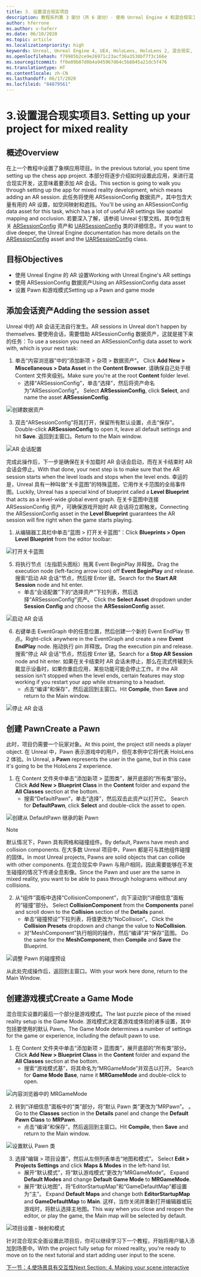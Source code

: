 ```yaml
---
title: 3. 设置混合现实项目
description: 教程系列第 3 部分（共 6 部分）- 使用 Unreal Engine 4 和混合现实工具包 UX Tools 插件构建一款简单的象棋应用
author: hferrone
ms.author: v-haferr
ms.date: 06/10/2020
ms.topic: article
ms.localizationpriority: high
keywords: Unreal, Unreal Engine 4, UE4, HoloLens, HoloLens 2, 混合现实, 教程, 入门, mrtk, uxt, UX Tools, 文档
ms.openlocfilehash: f79985b2ce9e26971c23acf36a3538bf7f3c166e
ms.sourcegitcommit: ff0e89b07d0b4a945967d64c5b8845a21dc5f476
ms.translationtype: HT
ms.contentlocale: zh-CN
ms.lasthandoff: 06/17/2020
ms.locfileid: "84879561"
---
```

# <a name="3-setting-up-your-project-for-mixed-reality"></a><span data-ttu-id="07cb9-104">3.设置混合现实项目</span><span class="sxs-lookup"><span data-stu-id="07cb9-104">3. Setting up your project for mixed reality</span></span>

## <a name="overview"></a><span data-ttu-id="07cb9-105">概述</span><span class="sxs-lookup"><span data-stu-id="07cb9-105">Overview</span></span>

<span data-ttu-id="07cb9-106">在上一个教程中设置了象棋应用项目。</span><span class="sxs-lookup"><span data-stu-id="07cb9-106">In the previous tutorial, you spent time setting up the chess app project.</span></span> <span data-ttu-id="07cb9-107">本部分将逐步介绍如何设置此应用，来进行混合现实开发，这意味着要添加 AR 会话。</span><span class="sxs-lookup"><span data-stu-id="07cb9-107">This section is going to walk you through setting up the app for mixed reality development, which means adding an AR session.</span></span> <span data-ttu-id="07cb9-108">此任务将使用 ARSessionConfig 数据资产，其中包含大量有用的 AR 设置，如空间映射和遮挡。</span><span class="sxs-lookup"><span data-stu-id="07cb9-108">You'll be using an ARSessionConfig data asset for this task, which has a lot of useful AR settings like spatial mapping and occlusion.</span></span> <span data-ttu-id="07cb9-109">若要深入了解，请参阅 Unreal 引擎文档，其中包含有关 [ARSessionConfig](https://docs.unrealengine.com/en-US/PythonAPI/class/ARSessionConfig.html) 资产和 [UARSessionConfig](https://docs.unrealengine.com/en-US/API/Runtime/AugmentedReality/UARSessionConfig/index.html) 类的详细信息。</span><span class="sxs-lookup"><span data-stu-id="07cb9-109">If you want to dive deeper, the Unreal Engine documentation has more details on the [ARSessionConfig](https://docs.unrealengine.com/en-US/PythonAPI/class/ARSessionConfig.html) asset and the [UARSessionConfig](https://docs.unrealengine.com/en-US/API/Runtime/AugmentedReality/UARSessionConfig/index.html) class.</span></span>

## <a name="objectives"></a><span data-ttu-id="07cb9-110">目标</span><span class="sxs-lookup"><span data-stu-id="07cb9-110">Objectives</span></span>
* <span data-ttu-id="07cb9-111">使用 Unreal Engine 的 AR 设置</span><span class="sxs-lookup"><span data-stu-id="07cb9-111">Working with Unreal Engine's AR settings</span></span> 
* <span data-ttu-id="07cb9-112">使用 ARSessionConfig 数据资产</span><span class="sxs-lookup"><span data-stu-id="07cb9-112">Using an ARSessionConfig data asset</span></span>
* <span data-ttu-id="07cb9-113">设置 Pawn 和游戏模式</span><span class="sxs-lookup"><span data-stu-id="07cb9-113">Setting up a Pawn and game mode</span></span>

## <a name="adding-the-session-asset"></a><span data-ttu-id="07cb9-114">添加会话资产</span><span class="sxs-lookup"><span data-stu-id="07cb9-114">Adding the session asset</span></span>
<span data-ttu-id="07cb9-115">Unreal 中的 AR 会话无法自行发生。</span><span class="sxs-lookup"><span data-stu-id="07cb9-115">AR sessions in Unreal don't happen by themselves.</span></span> <span data-ttu-id="07cb9-116">要使用会话，需要借助 ARSessionConfig 数据资产，这就是接下来的任务：</span><span class="sxs-lookup"><span data-stu-id="07cb9-116">To use a session you need an ARSessionConfig data asset to work with, which is your next task:</span></span>

1. <span data-ttu-id="07cb9-117">单击“内容浏览器”中的“添加新项 > 杂项 > 数据资产”。 </span><span class="sxs-lookup"><span data-stu-id="07cb9-117">Click **Add New > Miscellaneous > Data Asset** in the **Content Browser**.</span></span> <span data-ttu-id="07cb9-118">请确保自己处于根 Content 文件夹级别。</span><span class="sxs-lookup"><span data-stu-id="07cb9-118">Make sure you're at the root **Content** folder level.</span></span> 
    * <span data-ttu-id="07cb9-119">选择“ARSessionConfig”，单击“选择”，然后将资产命名为“ARSessionConfig”。  </span><span class="sxs-lookup"><span data-stu-id="07cb9-119">Select **ARSessionConfig**, click **Select**, and name the asset **ARSessionConfig**.</span></span>

![创建数据资产](images/unreal-uxt/3-createasset.PNG)

3. <span data-ttu-id="07cb9-121">双击“ARSessionConfig”将其打开，保留所有默认设置，点击“保存”。 </span><span class="sxs-lookup"><span data-stu-id="07cb9-121">Double-click **ARSessionConfig** to open it, leave all default settings and hit **Save**.</span></span> <span data-ttu-id="07cb9-122">返回到主窗口。</span><span class="sxs-lookup"><span data-stu-id="07cb9-122">Return to the Main window.</span></span> 

![AR 会话配置](images/unreal-uxt/3-arsessionconfig.PNG)

<span data-ttu-id="07cb9-124">完成此操作后，下一步是确保在关卡加载时 AR 会话会启动，而在关卡结束时 AR 会话会停止。</span><span class="sxs-lookup"><span data-stu-id="07cb9-124">With that done, your next step is to make sure that the AR session starts when the level loads and stops when the level ends.</span></span> <span data-ttu-id="07cb9-125">幸运的是，Unreal 具有一种叫做“关卡蓝图”的特殊蓝图，它用作关卡范围的全局事件图。</span><span class="sxs-lookup"><span data-stu-id="07cb9-125">Luckily, Unreal has a special kind of blueprint called a **Level Blueprint** that acts as a level-wide global event graph.</span></span> <span data-ttu-id="07cb9-126">在关卡蓝图中连接 ARSessionConfig 资产，可确保游戏开始时 AR 会话将立即触发。</span><span class="sxs-lookup"><span data-stu-id="07cb9-126">Connecting the ARSessionConfig asset in the **Level Blueprint** guarantees the AR session will fire right when the game starts playing.</span></span>

1. <span data-ttu-id="07cb9-127">从编辑器工具栏中单击“蓝图 > 打开关卡蓝图”：</span><span class="sxs-lookup"><span data-stu-id="07cb9-127">Click **Blueprints > Open Level Blueprint** from the editor toolbar:</span></span> 

![打开关卡蓝图](images/unreal-uxt/3-level-blueprint.PNG)

5. <span data-ttu-id="07cb9-129">将执行节点（左指箭头图标）拖离 Event BeginPlay 并释放。</span><span class="sxs-lookup"><span data-stu-id="07cb9-129">Drag the execution node (left-facing arrow icon) off **Event BeginPlay** and release.</span></span> <span data-ttu-id="07cb9-130">搜索“启动 AR 会话”节点，然后按 Enter 键。</span><span class="sxs-lookup"><span data-stu-id="07cb9-130">Search for the **Start AR Session** node and hit enter.</span></span>  
    * <span data-ttu-id="07cb9-131">单击“会话配置”下的“选择资产”下拉列表，然后选择“ARSessionConfig”资产。  </span><span class="sxs-lookup"><span data-stu-id="07cb9-131">Click the **Select Asset** dropdown under **Session Config** and choose the **ARSessionConfig** asset.</span></span> 

![启动 AR 会话](images/unreal-uxt/3-start-ar-session.PNG)

6. <span data-ttu-id="07cb9-133">右键单击 EventGraph 中的任意位置，然后创建一个新的 Event EndPlay 节点。</span><span class="sxs-lookup"><span data-stu-id="07cb9-133">Right-click anywhere in the EventGraph and create a new **Event EndPlay** node.</span></span> <span data-ttu-id="07cb9-134">拖动执行 pin 并释放。</span><span class="sxs-lookup"><span data-stu-id="07cb9-134">Drag the execution pin and release.</span></span> <span data-ttu-id="07cb9-135">搜索“停止 AR 会话”节点，然后按 Enter 键。</span><span class="sxs-lookup"><span data-stu-id="07cb9-135">Search for a **Stop AR Session** node and hit enter.</span></span> <span data-ttu-id="07cb9-136">如果在关卡结束时 AR 会话未停止，那么在流式传输到头戴显示设备时，如果你重启应用，某些功能可能会停止工作。</span><span class="sxs-lookup"><span data-stu-id="07cb9-136">If the AR session isn't stopped when the level ends, certain features may stop working if you restart your app while streaming to a headset.</span></span> 
    * <span data-ttu-id="07cb9-137">点击“编译”和保存”，然后返回到主窗口。</span><span class="sxs-lookup"><span data-stu-id="07cb9-137">Hit **Compile**, then **Save** and return to the Main window.</span></span>

![停止 AR 会话](images/unreal-uxt/3-stoparsession.PNG)

## <a name="create-a-pawn"></a><span data-ttu-id="07cb9-139">创建 Pawn</span><span class="sxs-lookup"><span data-stu-id="07cb9-139">Create a Pawn</span></span>
<span data-ttu-id="07cb9-140">此时，项目仍需要一个玩家对象。</span><span class="sxs-lookup"><span data-stu-id="07cb9-140">At this point, the project still needs a player object.</span></span> <span data-ttu-id="07cb9-141">在 Unreal 中，Pawn 表示游戏中的用户，但在本例中它将代表 HoloLens 2 体验。</span><span class="sxs-lookup"><span data-stu-id="07cb9-141">In Unreal, a **Pawn** represents the user in the game, but in this case it's going to be the HoloLens 2 experience.</span></span>

1. <span data-ttu-id="07cb9-142">在 Content 文件夹中单击“添加新项 > 蓝图类”，展开底部的“所有类”部分。  </span><span class="sxs-lookup"><span data-stu-id="07cb9-142">Click **Add New > Blueprint Class** in the **Content** folder and expand the **All Classes** section at the bottom.</span></span> 
    * <span data-ttu-id="07cb9-143">搜索“DefaultPawn”，单击“选择”，然后双击此资产以打开它。 </span><span class="sxs-lookup"><span data-stu-id="07cb9-143">Search for **DefaultPawn**, click **Select** and double-click the asset to open.</span></span> 

![创建从 DefaultPawn 继承的新 Pawn](images/unreal-uxt/3-defaultpawn.PNG)

> [!NOTE]
> <span data-ttu-id="07cb9-145">默认情况下，Pawn 具有网格和碰撞组件。</span><span class="sxs-lookup"><span data-stu-id="07cb9-145">By default, Pawns have mesh and collision components.</span></span> <span data-ttu-id="07cb9-146">在大多数 Unreal 项目中，Pawn 都是可与其他组件碰撞的固体。</span><span class="sxs-lookup"><span data-stu-id="07cb9-146">In most Unreal projects, Pawns are solid objects that can collide with other components.</span></span> <span data-ttu-id="07cb9-147">在混合现实中 Pawn 与用户相同，因此需要能够在不发生碰撞的情况下传递全息影像。</span><span class="sxs-lookup"><span data-stu-id="07cb9-147">Since the Pawn and user are the same in mixed reality, you want to be able to pass through holograms without any collisions.</span></span> 

2. <span data-ttu-id="07cb9-148">从“组件”面板中选择“CollisionComponent”，向下滚动到“详细信息”面板的“碰撞”部分。   </span><span class="sxs-lookup"><span data-stu-id="07cb9-148">Select **CollisionComponent** from the **Components** panel and scroll down to the **Collision** section of the **Details** panel.</span></span> 
    * <span data-ttu-id="07cb9-149">单击“碰撞预设”下拉列表，将值更改为“NoCollision”。 </span><span class="sxs-lookup"><span data-stu-id="07cb9-149">Click the **Collision Presets** dropdown and change the value to **NoCollision**.</span></span> 
    * <span data-ttu-id="07cb9-150">对“MeshComponent”执行相同的操作，然后“编译”并“保存”蓝图。  </span><span class="sxs-lookup"><span data-stu-id="07cb9-150">Do the same for the **MeshComponent**, then **Compile** and **Save** the Blueprint.</span></span> 

![调整 Pawn 的碰撞预设](images/unreal-uxt/3-nocollision.PNG)

<span data-ttu-id="07cb9-152">从此处完成操作后，返回到主窗口。</span><span class="sxs-lookup"><span data-stu-id="07cb9-152">With your work here done, return to the Main Window.</span></span>

## <a name="create-a-game-mode"></a><span data-ttu-id="07cb9-153">创建游戏模式</span><span class="sxs-lookup"><span data-stu-id="07cb9-153">Create a Game Mode</span></span>
<span data-ttu-id="07cb9-154">混合现实设置的最后一个部分是游戏模式。</span><span class="sxs-lookup"><span data-stu-id="07cb9-154">The last puzzle piece of the mixed reality setup is the Game Mode.</span></span> <span data-ttu-id="07cb9-155">游戏模式决定着游戏或体验的诸多设置，其中包括要使用的默认 Pawn。</span><span class="sxs-lookup"><span data-stu-id="07cb9-155">The Game Mode determines a number of settings for the game or experience, including the default pawn to use.</span></span>

1.  <span data-ttu-id="07cb9-156">在 Content 文件夹中单击“添加新项 > 蓝图类”，展开底部的“所有类”部分。  </span><span class="sxs-lookup"><span data-stu-id="07cb9-156">Click **Add New > Blueprint Class** in the **Content** folder and expand the **All Classes** section at the bottom.</span></span> 
    * <span data-ttu-id="07cb9-157">搜索“游戏模式基”，将其命名为“MRGameMode”并双击以打开。 </span><span class="sxs-lookup"><span data-stu-id="07cb9-157">Search for **Game Mode Base**, name it **MRGameMode** and double-click to open.</span></span> 

![内容浏览器中的 MRGameMode](images/unreal-uxt/3-gamemode.PNG)

2.  <span data-ttu-id="07cb9-159">转到“详细信息”面板中的“类”部分，将“默认 Pawn 类”更改为“MRPawn”。   。</span><span class="sxs-lookup"><span data-stu-id="07cb9-159">Go to the **Classes** section in the **Details** panel and change the **Default Pawn Class** to **MRPawn**.</span></span> 
    * <span data-ttu-id="07cb9-160">点击“编译”和保存”，然后返回到主窗口。</span><span class="sxs-lookup"><span data-stu-id="07cb9-160">Hit **Compile**, then **Save** and return to the Main window.</span></span> 

![设置默认 Pawn 类](images/unreal-uxt/3-setpawn.PNG)

3.  <span data-ttu-id="07cb9-162">选择“编辑 > 项目设置”，然后从左侧列表单击“地图和模式”。 </span><span class="sxs-lookup"><span data-stu-id="07cb9-162">Select **Edit > Projects Settings** and click **Maps & Modes** in the left-hand list.</span></span> 
    * <span data-ttu-id="07cb9-163">展开“默认模式”，将“默认游戏模式”更改为“MRGameMode”。  </span><span class="sxs-lookup"><span data-stu-id="07cb9-163">Expand **Default Modes** and change **Default Game Mode** to **MRGameMode**.</span></span> 
    * <span data-ttu-id="07cb9-164">展开“默认地图”，将“EditorStartupMap”和“GameDefaultMap”都设置为“主”。   </span><span class="sxs-lookup"><span data-stu-id="07cb9-164">Expand **Default Maps** and change both **EditorStartupMap** and **GameDefaultMap** to **Main**.</span></span> <span data-ttu-id="07cb9-165">这样，当你关闭并重新打开编辑器或玩游戏时，将默认选择主地图。</span><span class="sxs-lookup"><span data-stu-id="07cb9-165">This way when you close and reopen the editor, or play the game, the Main map will be selected by default.</span></span>

![项目设置 - 映射和模式](images/unreal-uxt/3-mapsandmodes.PNG)

<span data-ttu-id="07cb9-167">针对混合现实全面设置此项目后，你可以继续学习下一个教程，开始将用户输入添加到场景中。</span><span class="sxs-lookup"><span data-stu-id="07cb9-167">With the project fully setup for mixed reality, you're ready to move on to the next tutorial and start adding user input to the scene.</span></span> 

[<span data-ttu-id="07cb9-168">下一节：4.使场景具有交互性</span><span class="sxs-lookup"><span data-stu-id="07cb9-168">Next Section: 4. Making your scene interactive</span></span>](unreal-uxt-ch4.md)